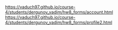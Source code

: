 https://vaduch97.github.io/course-4/students/dergunov_vadim/hw8_forms/account.html
https://vaduch97.github.io/course-4/students/dergunov_vadim/hw8_forms/profile2.html
